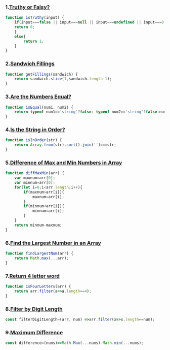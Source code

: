 ### 1.[Truthy or Falsy?](https://edabit.com/challenge/czEAQio8zr9HjZsQn)
```javascript
function isTruthy(input) {
	if(input===false || input===null || input===undefined || input===0 || input==="" || input.toString()==="NaN"){
	return 0;	
	}	
	else{
		return 1;
	}
}
```
### 2.[Sandwich Fillings](https://edabit.com/challenge/W8z2EghwmjQYhwM2D)
```javascript
function getFillings(sandwich) {
	return sandwich.slice(1,sandwich.length-1);
}
```
### 3.[Are the Numbers Equal?](https://edabit.com/challenge/Tbvjwh5GKRbxd3vyD)
```javascript
function isEqual(num1, num2) {
	return typeof num1=='string'?false: typeof num2=='string'?false:num1===num2?true:false;
}
```
### 4.[Is the String in Order?](https://edabit.com/challenge/9GcCezhbB3DxoJ6fL)
```javascript
function isInOrder(str) {
	return Array.from(str).sort().join('')===str;
}
```
### 5.[Difference of Max and Min Numbers in Array](https://edabit.com/challenge/v9DwaeR6NQoapEvHh)
```javascript
function diffMaxMin(arr) {
	var maxnum=arr[0];
	var minnum=arr[0];
	for(let i=0;i<arr.length;i++){
		if(maxnum>arr[i]){
			maxnum=arr[i];
		}
		if(minnum<arr[i]){
			minnum=arr[i];
		}
	}
	return minnum-maxnum;
}
```
### 6.[Find the Largest Number in an Array](https://edabit.com/challenge/HTbRYCmPwfZGnBcxW)
```javascript
function findLargestNum(arr) {
	return Math.max(...arr);
}
```
### 7.[Return 4 letter word](https://edabit.com/challenge/havnWL4BimvoaXNMn)
```javascript
function isFourLetters(arr) {
	return arr.filter(a=>a.length==4);
}
```
### 8.[Filter by Digit Length](https://edabit.com/challenge/RXNybvGHLuvFiWKvq)
```javascript
const filterDigitLength=(arr, num) =>arr.filter(x=>x.length==num);
```
### 9.[Maximum Difference](https://edabit.com/challenge/4vvFr9ZTK2AdyswXH)
```javascript
const difference=(nums)=>Math.Max(...nums)-Math.min(...nums);
```
